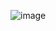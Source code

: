 ![image](https://user-images.githubusercontent.com/60845268/173234475-e41a0a92-171f-408e-b326-2cad43f29ccd.png)
